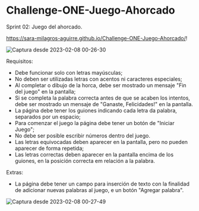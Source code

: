 # Challenge-ONE-Juego-Ahorcado
Sprint 02: Juego del ahorcado.

https://sara-milagros-aguirre.github.io/Challenge-ONE-Juego-Ahorcado/!

![Captura desde 2023-02-08 00-26-30](https://user-images.githubusercontent.com/106611253/217423431-cf2acadb-6ced-4d50-a02b-03424a50e5eb.png)



Requisitos:
- Debe funcionar solo con letras mayúsculas;
- No deben ser utilizadas letras con acentos ni caracteres especiales;
- Al completar o dibujo de la horca, debe ser mostrado un mensaje "Fin del juego" en la pantalla;
- Si se completa la palabra correcta antes de que se acaben los intentos, debe ser mostrado un mensaje de "Ganaste, Felicidades!" en la pantalla.
- La página debe tener los guiones indicando cada letra da palabra, separados por un espacio;
- Para comenzar el juego la página debe tener un botón de "Iniciar Juego";
- No debe ser posible escribir números dentro del juego.
- Las letras equivocadas deben aparecer en la pantalla, pero no pueden aparecer de forma repetida;
- Las letras correctas deben aparecer en la pantalla encima de los guiones, en la posición correcta em relación a la palabra.

Extras:
- La página debe tener un campo para inserción de texto con la finalidad de adicionar nuevas palabras al juego, e un botón "Agregar palabra".

![Captura desde 2023-02-08 00-27-49](https://user-images.githubusercontent.com/106611253/217421729-e3f52595-90e6-486c-8069-e449e788ce6b.png)
